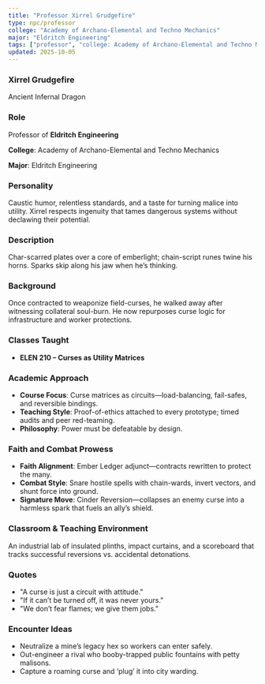 ```yaml
---
title: "Professor Xirrel Grudgefire"
type: npc/professor
college: "Academy of Archano-Elemental and Techno Mechanics"
major: "Eldritch Engineering"
tags: ["professor", "college: Academy of Archano-Elemental and Techno Mechanics", "major: Eldritch Engineering", "variant:infernal"]
updated: 2025-10-05
---
```

### Xirrel Grudgefire

Ancient Infernal Dragon

### Role

Professor of **Eldritch Engineering**

**College**: Academy of Archano-Elemental and Techno Mechanics

**Major**: Eldritch Engineering

### Personality

Caustic humor, relentless standards, and a taste for turning malice into utility. Xirrel respects ingenuity that tames dangerous systems without declawing their potential.

### Description

Char-scarred plates over a core of emberlight; chain-script runes twine his horns. Sparks skip along his jaw when he’s thinking.

### Background

Once contracted to weaponize field-curses, he walked away after witnessing collateral soul-burn. He now repurposes curse logic for infrastructure and worker protections.

### Classes Taught

- **ELEN 210 – Curses as Utility Matrices**



### Academic Approach

- **Course Focus**: Curse matrices as circuits—load-balancing, fail-safes, and reversible bindings.
- **Teaching Style**: Proof-of-ethics attached to every prototype; timed audits and peer red-teaming.
- **Philosophy**: Power must be defeatable by design.

### Faith and Combat Prowess

- **Faith Alignment**: Ember Ledger adjunct—contracts rewritten to protect the many.
- **Combat Style**: Snare hostile spells with chain-wards, invert vectors, and shunt force into ground.
- **Signature Move**: Cinder Reversion—collapses an enemy curse into a harmless spark that fuels an ally’s shield.

### Classroom & Teaching Environment

An industrial lab of insulated plinths, impact curtains, and a scoreboard that tracks successful reversions vs. accidental detonations.

### Quotes

- "A curse is just a circuit with attitude."
- "If it can’t be turned off, it was never yours."
- "We don’t fear flames; we give them jobs."

### Encounter Ideas

- Neutralize a mine’s legacy hex so workers can enter safely.
- Out-engineer a rival who booby-trapped public fountains with petty malisons.
- Capture a roaming curse and ‘plug’ it into city warding.
